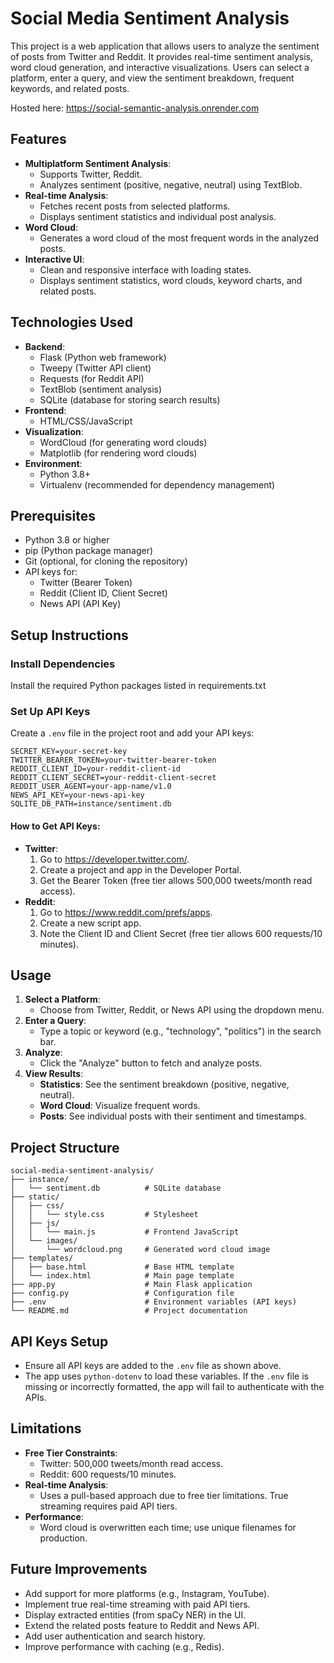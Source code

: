 # Social Media Sentiment Analysis

This project is a web application that allows users to analyze the sentiment of posts from Twitter and Reddit. It provides real-time sentiment analysis, word cloud generation, and interactive visualizations. Users can select a platform, enter a query, and view the sentiment breakdown, frequent keywords, and related posts.

Hosted here: https://social-semantic-analysis.onrender.com

## Features
- **Multiplatform Sentiment Analysis**:
  - Supports Twitter, Reddit.
  - Analyzes sentiment (positive, negative, neutral) using TextBlob.
- **Real-time Analysis**:
  - Fetches recent posts from selected platforms.
  - Displays sentiment statistics and individual post analysis.
- **Word Cloud**:
  - Generates a word cloud of the most frequent words in the analyzed posts.
- **Interactive UI**:
  - Clean and responsive interface with loading states.
  - Displays sentiment statistics, word clouds, keyword charts, and related posts.

## Technologies Used
- **Backend**:
  - Flask (Python web framework)
  - Tweepy (Twitter API client)
  - Requests (for Reddit API)
  - TextBlob (sentiment analysis)
  - SQLite (database for storing search results)
- **Frontend**:
  - HTML/CSS/JavaScript
- **Visualization**:
  - WordCloud (for generating word clouds)
  - Matplotlib (for rendering word clouds)
- **Environment**:
  - Python 3.8+
  - Virtualenv (recommended for dependency management)

## Prerequisites
- Python 3.8 or higher
- pip (Python package manager)
- Git (optional, for cloning the repository)
- API keys for:
  - Twitter (Bearer Token)
  - Reddit (Client ID, Client Secret)
  - News API (API Key)

## Setup Instructions

### Install Dependencies
Install the required Python packages listed in requirements.txt

### Set Up API Keys
Create a `.env` file in the project root and add your API keys:
```
SECRET_KEY=your-secret-key
TWITTER_BEARER_TOKEN=your-twitter-bearer-token
REDDIT_CLIENT_ID=your-reddit-client-id
REDDIT_CLIENT_SECRET=your-reddit-client-secret
REDDIT_USER_AGENT=your-app-name/v1.0
NEWS_API_KEY=your-news-api-key
SQLITE_DB_PATH=instance/sentiment.db
```

#### How to Get API Keys:
- **Twitter**:
  1. Go to https://developer.twitter.com/.
  2. Create a project and app in the Developer Portal.
  3. Get the Bearer Token (free tier allows 500,000 tweets/month read access).
- **Reddit**:
  1. Go to https://www.reddit.com/prefs/apps.
  2. Create a new script app.
  3. Note the Client ID and Client Secret (free tier allows 600 requests/10 minutes).



## Usage
1. **Select a Platform**:
   - Choose from Twitter, Reddit, or News API using the dropdown menu.
2. **Enter a Query**:
   - Type a topic or keyword (e.g., "technology", "politics") in the search bar.
3. **Analyze**:
   - Click the "Analyze" button to fetch and analyze posts.
4. **View Results**:
   - **Statistics**: See the sentiment breakdown (positive, negative, neutral).
   - **Word Cloud**: Visualize frequent words.
   - **Posts**: See individual posts with their sentiment and timestamps.

## Project Structure
```
social-media-sentiment-analysis/
├── instance/
│   └── sentiment.db          # SQLite database
├── static/
│   ├── css/
│   │   └── style.css         # Stylesheet
│   ├── js/
│   │   └── main.js           # Frontend JavaScript
│   └── images/
│       └── wordcloud.png     # Generated word cloud image
├── templates/
│   ├── base.html             # Base HTML template
│   └── index.html            # Main page template
├── app.py                    # Main Flask application
├── config.py                 # Configuration file
├── .env                      # Environment variables (API keys)
└── README.md                 # Project documentation
```

## API Keys Setup
- Ensure all API keys are added to the `.env` file as shown above.
- The app uses `python-dotenv` to load these variables. If the `.env` file is missing or incorrectly formatted, the app will fail to authenticate with the APIs.

## Limitations
- **Free Tier Constraints**:
  - Twitter: 500,000 tweets/month read access.
  - Reddit: 600 requests/10 minutes.
- **Real-time Analysis**:
  - Uses a pull-based approach due to free tier limitations. True streaming requires paid API tiers.
- **Performance**:
  - Word cloud is overwritten each time; use unique filenames for production.

## Future Improvements
- Add support for more platforms (e.g., Instagram, YouTube).
- Implement true real-time streaming with paid API tiers.
- Display extracted entities (from spaCy NER) in the UI.
- Extend the related posts feature to Reddit and News API.
- Add user authentication and search history.
- Improve performance with caching (e.g., Redis).
